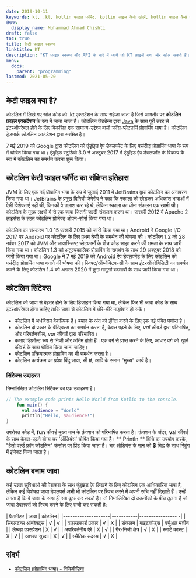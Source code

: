 ```yaml
---
date: 2019-10-11
keywords: kt, .kt, kotlin फाइल फॉर्मेट, kotlin फाइल कैसे खोलें, kotlin फाइल कैसे रन करें, .kt फाइल फॉर्मेट, kt फाइल, kotlin फाइल एक्सटेंशन, .kt एक्स्टेंशन, कोटलिन बनाम जावा
लेखक:
  display_name: Muhammad Ahmad Chishti
draft: false
toc: true
title: केटी फ़ाइल स्वरूप
linktitle: KT
description: "KT फ़ाइल स्वरूप और API के बारे में जानें जो KT फ़ाइलें बना और खोल सकते हैं।"
menu:
  docs:
    parent: "programming"
lastmod: 2021-05-20
---
```


## केटी फाइल क्या है? ##

कोटलिन में लिखे गए स्रोत कोड को .kt एक्सटेंशन के साथ सहेजा जाता है जिसे आमतौर पर **कोटलिन फ़ाइल एक्सटेंशन** के रूप में जाना जाता है। कोटलिन जेटब्रेन्स द्वारा [Java](/hi/programming/java/) के साथ पूरी तरह से इंटरऑपरेबल होने के लिए विकसित एक सामान्य-उद्देश्य वाली क्रॉस-प्लेटफ़ॉर्म प्रोग्रामिंग भाषा है। कोटलिन ट्रेडमार्क कोटलिन फाउंडेशन द्वारा संरक्षित है।

7 मई 2019 को Google द्वारा कोटलिन को एंड्रॉइड ऐप डेवलपमेंट के लिए पसंदीदा प्रोग्रामिंग भाषा के रूप में घोषित किया गया था। एंड्रॉइड स्टूडियो 3.0 ने अक्टूबर 2017 में एंड्रॉइड ऐप डेवलपमेंट के विकल्प के रूप में कोटलिन का समर्थन करना शुरू किया।

## कोटलिन केटी फाइल फॉर्मेट का संक्षिप्त इतिहास ##

JVM के लिए एक नई प्रोग्रामिंग भाषा के रूप में जुलाई 2011 में JetBrains द्वारा कोटलिन का अनावरण किया गया था। JetBrains के प्रमुख दिमित्री जेमेरोव ने कहा कि स्काला को छोड़कर अधिकांश भाषाओं में ऐसी विशेषताएं नहीं थीं, जिनकी वे तलाश कर रहे थे, लेकिन स्काला का धीमा संकलन एक खामी थी। कोटलिन के मुख्य लक्ष्यों में से एक जावा जितनी जल्दी संकलन करना था। फरवरी 2012 में Apache 2 लाइसेंस के तहत कोटलिन प्रोजेक्ट ओपन-सोर्स किया गया था।

कोटलिन का संस्करण 1.0 15 फरवरी 2015 को जारी किया गया था। Android ने Google I/O 2017 पर Android पर कोटलिन के लिए प्रथम श्रेणी के समर्थन की घोषणा की। कोटलिन 1.2 को 28 नवंबर 2017 को JVM और जावास्क्रिप्ट प्लेटफार्मों के बीच कोड साझा करने की क्षमता के साथ जारी किया गया था। कोटलिन 1.3 को अतुल्यकालिक प्रोग्रामिंग के समर्थन के साथ 29 अक्टूबर 2018 को जारी किया गया था। Google ने 7 मई 2019 को Android ऐप डेवलपमेंट के लिए कोटलिन को पसंदीदा प्रोग्रामिंग भाषा बनाने की घोषणा की। स्विफ्ट/ऑब्जेक्टिव-सी के साथ इंटरऑपरेबिलिटी का समर्थन करने के लिए कोटलिन 1.4 को अगस्त 2020 में कुछ मामूली बदलावों के साथ जारी किया गया था।

## कोटलिन सिंटेक्स ##

कोटलिन को जावा से बेहतर होने के लिए डिज़ाइन किया गया था, लेकिन फिर भी जावा कोड के साथ इंटरऑपरेबल होना चाहिए ताकि जावा से कोटलिन में धीरे-धीरे माइग्रेशन हो सके।

* कोटलिन में अर्धविराम वैकल्पिक हैं। बयान के अंत को इंगित करने के लिए एक नई पंक्ति पर्याप्त है।
* कोटलिन दो प्रकार के वेरिएबल्स का समर्थन करता है, केवल पढ़ने के लिए, *val* कीवर्ड द्वारा परिभाषित, और परिवर्तनशील, *var* कीवर्ड द्वारा परिभाषित।
* कक्षाएं डिफ़ॉल्ट रूप से निजी और अंतिम होती हैं। एक वर्ग से प्राप्त करने के लिए, आधार वर्ग को *खुले* कीवर्ड के साथ घोषित किया जाना चाहिए।
* कोटलिन प्रक्रियात्मक प्रोग्रामिंग का भी समर्थन करता है।
* कोटलिन कार्यक्रम का प्रवेश बिंदु जावा, सी #, आदि के समान "मुख्य" कार्य है।

### सिंटेक्स उदाहरण ###

निम्नलिखित कोटलिन सिंटैक्स का एक उदाहरण है।

```kotlin
// The example code prints Hello World from Kotlin to the console.
    fun main() {
      val audience = "World"
      println("Hello, $audience!")
}
```

उपरोक्त कोड में, **fun** कीवर्ड मुख्य नाम के फ़ंक्शन को परिभाषित करता है। फ़ंक्शन के अंदर, **val** कीवर्ड के साथ केवल-पढ़ने योग्य चर 'ऑडियंस' घोषित किया गया है। ** Println ** विधि का उपयोग करके, "हैलो वर्ल्ड फ्रॉम कोटलिन" कंसोल पर प्रिंट किया जाता है। चर ऑडियंस के मान को **$** चिह्न के साथ स्ट्रिंग में इंजेक्ट किया जाता है।

## कोटलिन बनाम जावा
कई उन्नत सुविधाओं की पेशकश के साथ एंड्रॉइड ऐप लिखने के लिए कोटलिन एक आधिकारिक भाषा है, लेकिन कई विशेषज्ञ जावा डेवलपर्स अभी भी कोटलिन पर स्विच करने में अपनी रुचि नहीं दिखाते हैं। उन्हें लगता है कि वे जावा के साथ ही सब कुछ कर सकते हैं। तो निम्नलिखित दो तकनीकों के बीच तुलना है जो जावा डेवलपर्स को स्विच करने के लिए राजी कर सकती है:

| पैरामीटर | जावा | कोटलिन |
|--------------------|-----------|---------------- -|
| सिंगलटन्स ऑब्जेक्ट्स | √ | √ |
| वाइल्डकार्ड प्रकार | √ | Χ |
| संकलन | बाइटकोड्स | वर्चुअल मशीन |
| लैम्ब्डा एक्सप्रेशन | Χ | √ |
| अपरिवर्तनीय ऐरे | Χ | √ |
| गैर-निजी क्षेत्र | √ | Χ |
| स्मार्ट कास्ट | Χ | √ |
| अशक्त सुरक्षा | Χ | √ |
| स्थैतिक सदस्य | √ | Χ |

## संदर्भ ##

- [कोटलिन (प्रोग्रामिंग भाषा) - विकिपीडिया](https://en.wikipedia.org/wiki/Kotlin_(programming_language))


